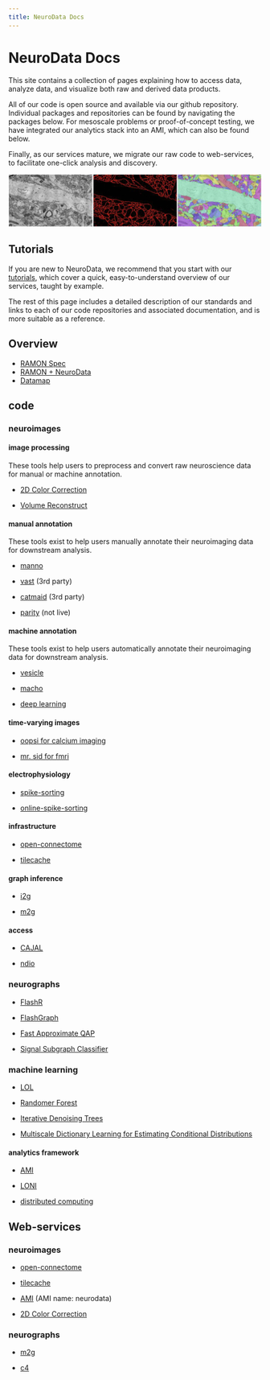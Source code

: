 ```yaml
---
title: NeuroData Docs
---
```


<link href="{{ site.baseurl }}/styles.css" rel="stylesheet">

# NeuroData Docs

This site contains a collection of pages explaining how to access data, analyze
data, and visualize both raw and derived data products.

All of our code is open source and available via our github repository.
Individual packages and repositories can be found by navigating the packages
below. For mesoscale problems or proof-of-concept testing, we have integrated
our analytics stack into an AMI, which can also be found below.

Finally, as our services mature, we migrate our raw code to web-services, to
facilitate one-click analysis and discovery.

<img src="images/ocp_example.png" alt="Drawing" style="width: 700px;"/>

## Tutorials

If you are new to NeuroData, we recommend that you start with our [tutorials](source/tutorials.html),
 which cover a quick, easy-to-understand overview of our services, taught by example.

The rest of this page includes a detailed description of our standards and links
to each of our code repositories and associated documentation, and is more suitable as a reference.

## Overview

-   [RAMON Spec](source/ramon.html)
-   [RAMON + NeuroData](source/ramonnd.html)
-   [Datamap](source/datamap.html)

## code

### neuroimages

#### image processing

These tools help users to preprocess and convert raw neuroscience data for
manual or machine annotation.

-   [2D Color Correction](<https://github.com/openconnectome/dmg>)

-   [Volume
    Reconstruct](<https://github.com/openconnectome/AT-reconstruction-service>)

#### manual annotation

These tools exist to help users manually annotate their neuroimaging data for
downstream analysis.

-   [manno](<openconnectome.github.io/manno>)

-   [vast](<https://software.rc.fas.harvard.edu/lichtman/vast/>) (3rd party)

-   [catmaid](<http://fly.mpi-cbg.de/~saalfeld/catmaid/>) (3rd party)

-   [parity](<http://www.openconnecto.me/stem>) (not live)

#### machine annotation

These tools exist to help users automatically annotate their neuroimaging data
for downstream analysis.

-   [vesicle](<http://docs.neurodata.io/vesicle/>)

-   [macho](<http://openconnectome.github.io/macho>)

-   [deep learning](<https://github.com/iscoe/coca>)

#### time-varying images

-   [oopsi for calcium imaging](<https://github.com/jovo/oopsi>)

-   [mr. sid for fmri](<https://github.com/shachen/PLDS/>)

#### electrophysiology

-   [spike-sorting](<https://github.com/jovo/spike-sorting>)

-   [online-spike-sorting](<https://github.com/decarlson/opass>)

#### infrastructure

-   [open-connectome](<http://openconnectome.github.io/open-connectome>)

-   [tilecache](<http://openconnectome.github.io/ocptilecache>)

#### graph inference

-   [i2g](<http://i2g.io>)

-   [m2g](<http://m2g.io>)

#### access

-   [CAJAL](<http://openconnectome.github.io/CAJAL>)

-   [ndio](<http://github.com/openconnectome/ndio>)

### neurographs

-   [FlashR](<https://github.com/openconnectome/FlashR>)

-   [FlashGraph](<http://www.flashgraph.net/>)

-   [Fast Approximate QAP](<https://github.com/jovo/FastApproximateQAP>)

-   [Signal Subgraph
    Classifier](<https://github.com/jovo/signal-subgraph-classifier>)

### machine learning

-   [LOL](<https://github.com/jovo/LOL>)

-   [Randomer Forest](<https://github.com/ttomita/RandomerForest>)

-   [Iterative Denoising Trees](<https://github.com/youngser/behaviotypes>)

-   [Multiscale Dictionary Learning for Estimating Conditional
    Distributions](<https://github.com/jovo/conditional-density-estimation>)

#### analytics framework

-   [AMI](<./overview/ami.html>)

-   [LONI](<./overview/loni.html>)

-   [distributed computing](<./overview/distributed_computing.html>)

Web-services
------------

### neuroimages

-   [open-connectome](<http://openconnectome.github.io/open-connectome>)

-   [tilecache](<http://openconnectome.github.io/ocptilecache>)

-   [AMI](<http://aws.amazon.com>) (AMI name: neurodata)

-   [2D Color Correction](<https://github.com/openconnectome/dmg>)

### neurographs

-   [m2g](<http://m2g.io>)

-   [c4](<http://openconnecto.me/graph-services/c4/>)
